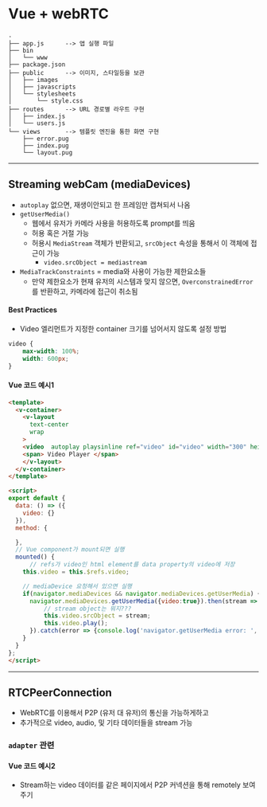 # Vue + webRTC 

```
.
├── app.js      --> 앱 실행 파일
├── bin
│   └── www
├── package.json
├── public      --> 이미지, 스타일등을 보관
│   ├── images
│   ├── javascripts
│   └── stylesheets
│       └── style.css
├── routes      --> URL 경로별 라우트 구현
│   ├── index.js
│   └── users.js
└── views       --> 템플릿 엔진을 통한 화면 구현
    ├── error.pug
    ├── index.pug
    └── layout.pug
```

----

## Streaming webCam (mediaDevices)

* `autoplay` 없으면, 재생이안되고 한 프레임만 캡쳐되서 나옴
* `getUserMedia()` 
    * 웹에서 유저가 카메라 사용을 허용하도록 prompt를 띄움
    * 허용 혹은 거절 가능
    * 허용시 `MediaStream` 객체가 반환되고, `srcObject` 속성을 통해서 이 객체에 접근이 가능
        * `video.srcObject = mediastream`
* `MediaTrackConstraints` = media와 사용이 가능한 제한요소들
    * 만약 제한요소가 현재 유저의 시스템과 맞지 않으면, `OverconstrainedError`를 반환하고, 카메라에 접근이 취소됨



#### Best Practices
* Video 엘리먼트가 지정한 container 크기를 넘어서지 않도록 설정 방법

```css
video {
    max-width: 100%;
    width: 600px;
}
```

#### Vue 코드 예시1

```html
<template>
  <v-container>
    <v-layout
      text-center
      wrap
    >
    <video  autoplay playsinline ref="video" id="video" width="300" height="200"></video>
    <span> Video Player </span>
    </v-layout>
  </v-container>
</template>

<script>
export default {
  data: () => ({
    video: {}
  }),
  method: {

  },
  // Vue component가 mount되면 실행
  mounted() {
      // refs가 video인 html element를 data property의 video에 저장
    this.video = this.$refs.video;

    // mediaDevice 요청해서 있으면 실행
    if(navigator.mediaDevices && navigator.mediaDevices.getUserMedia) {
      navigator.mediaDevices.getUserMedia({video:true}).then(stream => {
          // stream object는 뭐지???
          this.video.srcObject = stream;
          this.video.play();
      }).catch(error => {console.log('navigator.getUserMedia error: ', error )})
    }
  }
};
</script>

```

----

## RTCPeerConnection

* WebRTC를 이용해서 P2P (유저 대 유저)의 통신을 가능하게하고
* 추가적으로 video, audio, 및 기타 데이터들을 stream 가능

### `adapter` 관련


#### Vue 코드 예시2
* Stream하는 video 데이터를 같은 페이지에서 P2P 커넥션을 통해 remotely 보여주기 
